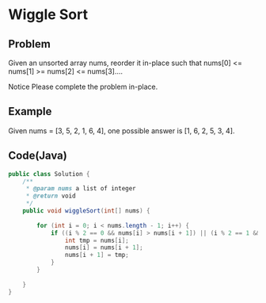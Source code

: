 Wiggle Sort
===

## Problem

Given an unsorted array nums, reorder it in-place such that 
nums[0] <= nums[1] >= nums[2] <= nums[3]....


 Notice
Please complete the problem in-place.



## Example

Given nums = [3, 5, 2, 1, 6, 4], one possible answer is [1, 6, 2, 5, 3, 4].

Code(Java)
----------

```java
public class Solution {
    /**
     * @param nums a list of integer
     * @return void
     */
    public void wiggleSort(int[] nums) {
        
        for (int i = 0; i < nums.length - 1; i++) {
            if ((i % 2 == 0 && nums[i] > nums[i + 1]) || (i % 2 == 1 && nums[i] < nums[i + 1])) {
                int tmp = nums[i];
                nums[i] = nums[i + 1];
                nums[i + 1] = tmp;
            } 
        }
        
    }
}
```